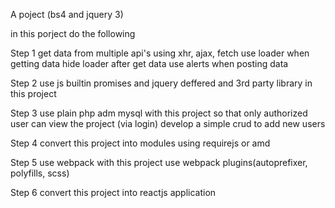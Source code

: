 A poject (bs4 and jquery 3)

in this porject do the following 

Step 1
get data from multiple api's using xhr, ajax, fetch 
use loader when getting data
hide loader after get data
use alerts when posting data

Step 2
use js builtin promises and jquery deffered and 3rd party library in this project 


Step 3
use plain php adm mysql with this project so that only authorized user can view the project (via login)
develop a simple crud to add new users

Step 4 
convert this project into modules using requirejs or amd

Step 5 
use webpack with this project
use webpack plugins(autoprefixer, polyfills, scss)

Step 6 
convert this project into reactjs application
